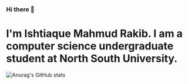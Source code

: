 ### Hi there 👋

# I'm Ishtiaque Mahmud Rakib. I am a computer science undergraduate student at North South University.

![Anurag's GitHub stats](https://github-readme-stats.vercel.app/api?username=ishtiaque786&show_icons=true&theme=highcontrast)


